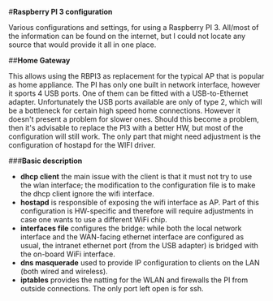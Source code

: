 #**Raspberry PI 3 configuration**

Various configurations and settings, for using a Raspberry PI 3.
All/most of the information can be found on the internet, but I could not locate any source that would provide it all in one place.

##**Home Gateway**

This allows using the RBPI3 as replacement for the typical AP that is popular as home appliance.
The PI has only one built in network interface, however it sports 4 USB ports. One of them can be fitted with a USB-to-Ethernet adapter. Unfortunately the USB ports available are only of type 2, which will be a bottleneck for certain high speed home connections. However it doesn't present a problem for slower ones.
Should this become a problem, then it's advisable to replace the PI3 with a better HW, but most of the configuration will still work. The only part that might need adjustment is the configuration of hostapd for the WIFI driver.

###**Basic description**

 - **dhcp client** the main issue with the client is that it must not try to use the wlan interface; the modification to the configuration file is to make the dhcp client ignore the wifi interface.
 - **hostapd** is responsible of exposing the wifi interface as AP. Part of this configuration is HW-specific and therefore will require adjustments in case one wants to use a different WiFi chip.
 - **interfaces file** configures the bridge: while both the local network interface and the WAN-facing ethernet interface are configured as usual, the intranet ethernet port (from the USB adapter) is bridged with the on-board WiFi interface.
 - **dns masquerade** used to provide IP configuration to clients on the LAN (both wired and wireless).
 - **iptables** provides the natting for the WLAN and firewalls the PI from outside connections. The only port left open is for ssh.
